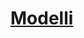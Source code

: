 # [Modelli](https://unisalerno-my.sharepoint.com/:f:/g/personal/l_guida15_studenti_unisa_it/Emzyj_xiiQ5LmNULCvTX6k4BQBAnMcoqOsqanLNn5T6tVQ?e=Krk28M)
